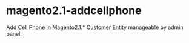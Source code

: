 # magento2.1-addcellphone

Add Cell Phone in Magento2.1.* Customer Entity manageable by admin panel.


